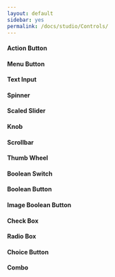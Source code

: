 ```yaml
---
layout: default
sidebar: yes
permalink: /docs/studio/Controls/
---
```


#### Action Button


#### Menu Button


#### Text Input


#### Spinner


#### Scaled Slider


#### Knob


#### Scrollbar


#### Thumb Wheel

#### Boolean Switch

#### Boolean Button

#### Image Boolean Button

#### Check Box

#### Radio Box

#### Choice Button

#### Combo
